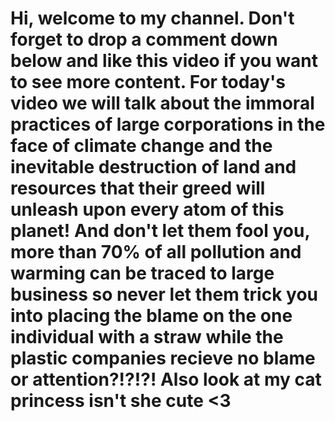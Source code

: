 # Hi, welcome to my channel. Don't forget to drop a comment down below and like this video if you want to see more content. For today's video we will talk about the immoral practices of large corporations in the face of climate change and the inevitable destruction of land and resources that their greed will unleash upon every atom of this planet! And don't let them fool you, more than 70% of all pollution and warming can be traced to large business so never let them trick you into placing the blame on the one individual with a straw while the plastic companies recieve no blame or attention?!?!?! Also look at my cat princess isn't she cute <3  
